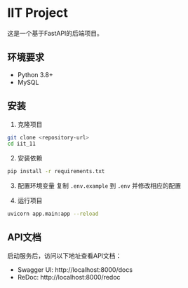 # IIT Project

这是一个基于FastAPI的后端项目。

## 环境要求

- Python 3.8+
- MySQL

## 安装

1. 克隆项目
```bash
git clone <repository-url>
cd iit_11
```

2. 安装依赖
```bash
pip install -r requirements.txt
```

3. 配置环境变量
复制 `.env.example` 到 `.env` 并修改相应的配置

4. 运行项目
```bash
uvicorn app.main:app --reload
```

## API文档

启动服务后，访问以下地址查看API文档：
- Swagger UI: http://localhost:8000/docs
- ReDoc: http://localhost:8000/redoc
